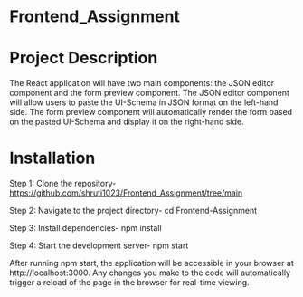 # Frontend_Assignment

# Project Description 
The React application will have two main components: the JSON editor component and the form preview component. The JSON editor component will allow users to paste the UI-Schema in JSON format on the left-hand side. The form preview component will automatically render the form based on the pasted UI-Schema and display it on the right-hand side.

# Installation
Step 1:
Clone the repository- https://github.com/shruti1023/Frontend_Assignment/tree/main

Step 2:
Navigate to the project directory- cd Frontend-Assignment

Step 3:
Install dependencies- npm install

Step 4:
Start the development server- npm start

After running npm start, the application will be accessible in your browser at http://localhost:3000. Any changes you make to the code will automatically trigger a reload of the page in the browser for real-time viewing.
